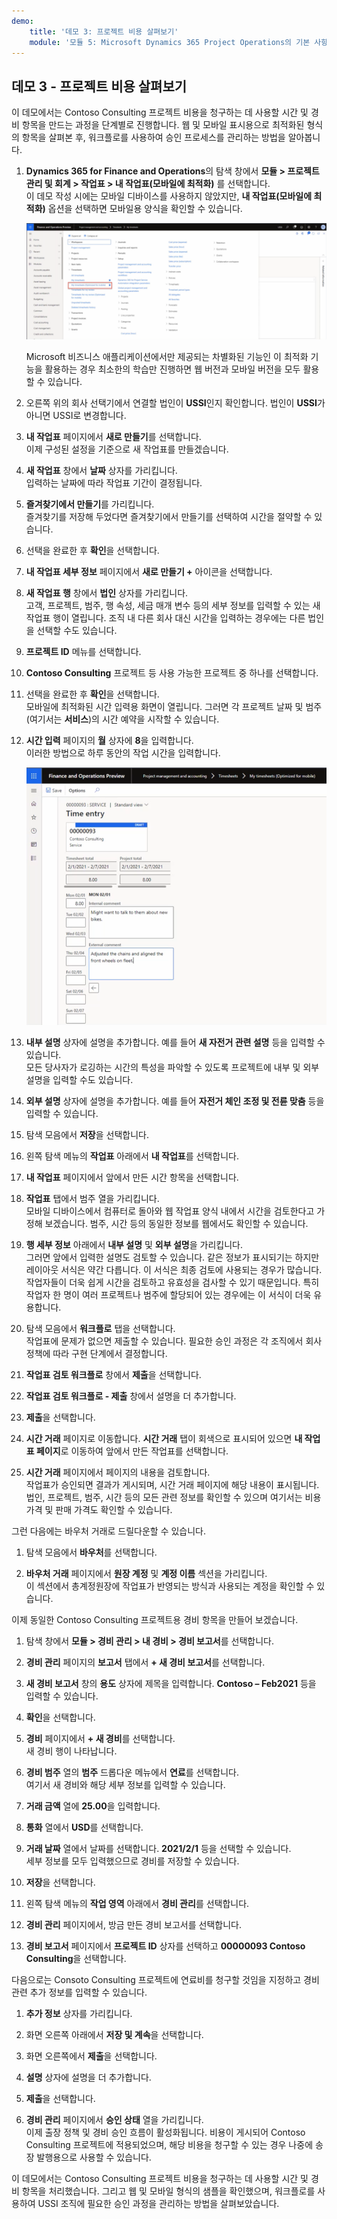 ```yaml
---
demo:
    title: '데모 3: 프로젝트 비용 살펴보기'
    module: '모듈 5: Microsoft Dynamics 365 Project Operations의 기본 사항 파악'
---
```


## 데모 3 - 프로젝트 비용 살펴보기

이 데모에서는 Contoso Consulting 프로젝트 비용을 청구하는 데 사용할 시간 및 경비 항목을 만드는 과정을 단계별로 진행합니다. 웹 및 모바일 표시용으로 최적화된 형식의 항목을 살펴본 후, 워크플로를 사용하여 승인 프로세스를 관리하는 방법을 알아봅니다.

1. **Dynamics 365 for Finance and Operations**의 탐색 창에서 **모듈 > 프로젝트 관리 및 회계 > 작업표 > 내 작업표(모바일에 최적화)** 를 선택합니다.  
    이 데모 작성 시에는 모바일 디바이스를 사용하지 않았지만, **내 작업표(모바일에 최적화)** 옵션을 선택하면 모바일용 양식을 확인할 수 있습니다.

    ![내 작업표(모바일에 최적화)가 강조 표시된 프로젝트 관리 및 회계 메뉴의 스크린샷](./media/projops_costs_1_select_my_timesheets.png)  

    Microsoft 비즈니스 애플리케이션에서만 제공되는 차별화된 기능인 이 최적화 기능을 활용하는 경우 최소한의 학습만 진행하면 웹 버전과 모바일 버전을 모두 활용할 수 있습니다.

1. 오른쪽 위의 회사 선택기에서 연결할 법인이 **USSI**인지 확인합니다. 법인이 **USSI**가 아니면 USSI로 변경합니다.

1. **내 작업표** 페이지에서 **새로 만들기**를 선택합니다.  
    이제 구성된 설정을 기준으로 새 작업표를 만들겠습니다.

1. **새 작업표** 창에서 **날짜** 상자를 가리킵니다.  
    입력하는 날짜에 따라 작업표 기간이 결정됩니다.

1. **즐겨찾기에서 만들기**를 가리킵니다.  
    즐겨찾기를 저장해 두었다면 즐겨찾기에서 만들기를 선택하여 시간을 절약할 수 있습니다.

1. 선택을 완료한 후 **확인**을 선택합니다.

1. **내 작업표 세부 정보** 페이지에서 **새로 만들기 +** 아이콘을 선택합니다.

1. **새 작업표 행** 창에서 **법인** 상자를 가리킵니다.  
    고객, 프로젝트, 범주, 행 속성, 세금 매개 변수 등의 세부 정보를 입력할 수 있는 새 작업표 행이 열립니다. 조직 내 다른 회사 대신 시간을 입력하는 경우에는 다른 법인을 선택할 수도 있습니다.

1. **프로젝트 ID** 메뉴를 선택합니다.

1. **Contoso Consulting** 프로젝트 등 사용 가능한 프로젝트 중 하나를 선택합니다.

1. 선택을 완료한 후 **확인**을 선택합니다.  
    모바일에 최적화된 시간 입력용 화면이 열립니다. 그러면 각 프로젝트 날짜 및 범주(여기서는 **서비스**)의 시간 예약을 시작할 수 있습니다.

1. **시간 입력** 페이지의 **월** 상자에 **8**을 입력합니다.  
    이러한 방법으로 하루 동안의 작업 시간을 입력합니다.

    ![시간 입력 페이지의 스크린샷](./media/projops_costs_2_mon_box.png)

1. **내부 설명** 상자에 설명을 추가합니다. 예를 들어 **새 자전거 관련 설명** 등을 입력할 수 있습니다.  
    모든 당사자가 로깅하는 시간의 특성을 파악할 수 있도록 프로젝트에 내부 및 외부 설명을 입력할 수도 있습니다.

1. **외부 설명** 상자에 설명을 추가합니다. 예를 들어 **자전거 체인 조정 및 전륜 맞춤** 등을 입력할 수 있습니다.

1. 탐색 모음에서 **저장**을 선택합니다.

1. 왼쪽 탐색 메뉴의 **작업표** 아래에서 **내 작업표**를 선택합니다.

1. **내 작업표** 페이지에서 앞에서 만든 시간 항목을 선택합니다.

1. **작업표** 탭에서 범주 열을 가리킵니다.  
    모바일 디바이스에서 컴퓨터로 돌아와 웹 작업표 양식 내에서 시간을 검토한다고 가정해 보겠습니다. 범주, 시간 등의 동일한 정보를 웹에서도 확인할 수 있습니다.

1. **행 세부 정보** 아래에서 **내부 설명** 및 **외부 설명**을 가리킵니다.  
    그러면 앞에서 입력한 설명도 검토할 수 있습니다. 같은 정보가 표시되기는 하지만 레이아웃 서식은 약간 다릅니다. 이 서식은 최종 검토에 사용되는 경우가 많습니다. 작업자들이 더욱 쉽게 시간을 검토하고 유효성을 검사할 수 있기 때문입니다. 특히 작업자 한 명이 여러 프로젝트나 범주에 할당되어 있는 경우에는 이 서식이 더욱 유용합니다.

1. 탐색 모음에서 **워크플로** 탭을 선택합니다.  
    작업표에 문제가 없으면 제출할 수 있습니다. 필요한 승인 과정은 각 조직에서 회사 정책에 따라 구현 단계에서 결정합니다.

1. **작업표 검토 워크플로** 창에서 **제출**을 선택합니다.

1. **작업표 검토 워크플로 - 제출** 창에서 설명을 더 추가합니다.

1. **제출**을 선택합니다.

1. **시간 거래** 페이지로 이동합니다. **시간 거래** 탭이 회색으로 표시되어 있으면 **내 작업표 페이지**로 이동하여 앞에서 만든 작업표를 선택합니다.

1. **시간 거래** 페이지에서 페이지의 내용을 검토합니다.  
    작업표가 승인되면 결과가 게시되며, 시간 거래 페이지에 해당 내용이 표시됩니다. 법인, 프로젝트, 범주, 시간 등의 모든 관련 정보를 확인할 수 있으며 여기서는 비용 가격 및 판매 가격도 확인할 수 있습니다.  

그런 다음에는 바우처 거래로 드릴다운할 수 있습니다.

1. 탐색 모음에서 **바우처**를 선택합니다.

1. **바우처 거래** 페이지에서 **원장 계정** 및 **계정 이름** 섹션을 가리킵니다.  
    이 섹션에서 총계정원장에 작업표가 반영되는 방식과 사용되는 계정을 확인할 수 있습니다.  

이제 동일한 Contoso Consulting 프로젝트용 경비 항목을 만들어 보겠습니다.

1. 탐색 창에서 **모듈 > 경비 관리 > 내 경비 > 경비 보고서**를 선택합니다.

1. **경비 관리** 페이지의 **보고서** 탭에서 **+ 새 경비 보고서**를 선택합니다.

1. **새 경비 보고서** 창의 **용도** 상자에 제목을 입력합니다. **Contoso – Feb2021** 등을 입력할 수 있습니다.

1. **확인**을 선택합니다.

1. **경비** 페이지에서 **+ 새 경비**를 선택합니다.  
새 경비 행이 나타납니다.

1. **경비 범주** 열의 **범주** 드롭다운 메뉴에서 **연료**를 선택합니다.  
여기서 새 경비와 해당 세부 정보를 입력할 수 있습니다.

1. **거래 금액** 열에 **25.00**을 입력합니다.

1. **통화** 열에서 **USD**를 선택합니다.

1. **거래 날짜** 열에서 날짜를 선택합니다. **2021/2/1** 등을 선택할 수 있습니다.  
    세부 정보를 모두 입력했으므로 경비를 저장할 수 있습니다.

1. **저장**을 선택합니다.

1. 왼쪽 탐색 메뉴의 **작업 영역** 아래에서 **경비 관리**를 선택합니다.

1. **경비 관리** 페이지에서, 방금 만든 경비 보고서를 선택합니다.

1. **경비 보고서** 페이지에서 **프로젝트 ID** 상자를 선택하고 **00000093 Contoso Consulting**을 선택합니다.  

다음으로는 Consoto Consulting 프로젝트에 연료비를 청구할 것임을 지정하고 경비 관련 추가 정보를 입력할 수 있습니다.

1. **추가 정보** 상자를 가리킵니다.

1. 화면 오른쪽 아래에서 **저장 및 계속**을 선택합니다.

1. 화면 오른쪽에서 **제출**을 선택합니다.

1. **설명** 상자에 설명을 더 추가합니다.

1. **제출**을 선택합니다.

1. **경비 관리** 페이지에서 **승인 상태** 열을 가리킵니다.  
    이제 출장 정책 및 경비 승인 흐름이 활성화됩니다. 비용이 게시되어 Contoso Consulting 프로젝트에 적용되었으며, 해당 비용을 청구할 수 있는 경우 나중에 송장 발행용으로 사용할 수 있습니다.

이 데모에서는 Contoso Consulting 프로젝트 비용을 청구하는 데 사용할 시간 및 경비 항목을 처리했습니다. 그리고 웹 및 모바일 형식의 샘플을 확인했으며, 워크플로를 사용하여 USSI 조직에 필요한 승인 과정을 관리하는 방법을 살펴보았습니다.
